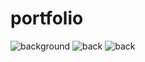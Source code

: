 # portfolio
![background](https://user-images.githubusercontent.com/105030132/218036337-d53eb2e1-d100-4516-bd51-33134f5f65a6.png)
![back](https://user-images.githubusercontent.com/105030132/218037816-47608ba9-9f15-4d2a-9943-27a3de73b014.png)
![back](https://user-images.githubusercontent.com/105030132/218040628-c67ffef7-2b62-4812-a466-1f1ec7f2674e.png)


